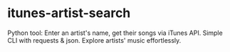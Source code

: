 # itunes-artist-search
Python tool: Enter an artist's name, get their songs via iTunes API. Simple CLI with requests &amp; json. Explore artists' music effortlessly.
